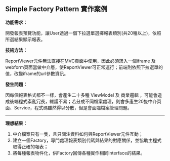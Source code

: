 ## Simple Factory Pattern 實作案例 ##

**功能需求：**

開發報表預覽功能，讓User透過一個下拉選單選擇報表類別(共20種以上)，依照所選結果顯示報表。

**技術方法：**

ReportViewer元件無法直接在MVC頁面中使用，因此必須崁入一個iframe 及 webform頁面當做中介層，使ReportViewer可正常運行；前端則依照下拉選單的值，改變iframe的url參數資訊。

**發生問題：**

因每個報表格式都不一樣，會產生二十多種 ViewModel 及 商業邏輯 ，可能會造成後端程式紊亂冗長，維護不易；若分成不同檔案處理，則會多產生20隻中介頁面、Service，程式碼雖然得以分散，但是會面臨檔案管理問題。

----------


**理想結果：**

1. 中介檔案只有一隻，且只關注資料如何與ReportViewer元件互動；
1. 建立一個Factory，專門處理報表類別代碼與結果的對應關係，並協助主程式取得正確的報表；
1. 將每種報表物件化，供Factory回傳各種實作相同Interface的結果。
